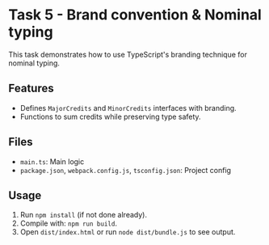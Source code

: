 # Task 5 - Brand convention & Nominal typing

This task demonstrates how to use TypeScript's branding technique for nominal typing.

## Features

- Defines `MajorCredits` and `MinorCredits` interfaces with branding.
- Functions to sum credits while preserving type safety.

## Files

- `main.ts`: Main logic
- `package.json`, `webpack.config.js`, `tsconfig.json`: Project config

## Usage

1. Run `npm install` (if not done already).
2. Compile with: `npm run build`.
3. Open `dist/index.html` or run `node dist/bundle.js` to see output.